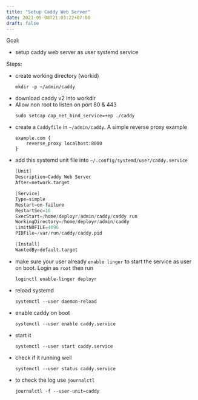 ```yaml
---
title: "Setup Caddy Web Server"
date: 2021-05-08T21:03:22+07:00
draft: false
---
```


Goal:
- setup caddy web server as user systemd service

Steps:
- create working directory (workid) 
    ```
    mkdir -p ~/admin/caddy
    ```
- download caddy v2 into workdir
- Allow non root to listen on port 80 & 443 
    ```
    sudo setcap cap_net_bind_service=+ep ./caddy
    ```
- create a `Caddyfile` in `~/admin/caddy`. A simple reverse proxy example
    ```Caddyfile
    example.com {
        reverse_proxy localhost:8000
    }
    ```
- add this systemd unit file into `~/.config/systemd/user/caddy.service`
    ```s
    [Unit]
    Description=Caddy Web Server
    After=network.target

    [Service]
    Type=simple
    Restart=on-failure
    RestartSec=10
    ExecStart=/home/deployr/admin/caddy/caddy run
    WorkingDirectory=/home/deployr/admin/caddy
    LimitNOFILE=4096
    PIDFile=/var/run/caddy/caddy.pid

    [Install]
    WantedBy=default.target
    ```
- make sure your user already `enable linger` to start the service as user on boot. Login as `root` then run 
    ```
    loginctl enable-linger deployr
    ```
- reload systemd 
    ```
    systemctl --user daemon-reload
    ```
- enable caddy on boot 
    ```
    systemctl --user enable caddy.service
    ```
- start it 
    ```
    systemctl --user start caddy.service
    ````
- check if it running well 
    ```
    systemctl --user status caddy.service
    ```
- to check the log use `journalctl`
    ```
    journalctl -f --user-unit=caddy
    ```
